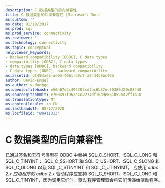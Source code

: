 ```yaml
---
description: C 数据类型的后向兼容性
title: C 数据类型的后向兼容性 |Microsoft Docs
ms.custom: ''
ms.date: 01/19/2017
ms.prod: sql
ms.prod_service: connectivity
ms.reviewer: ''
ms.technology: connectivity
ms.topic: conceptual
helpviewer_keywords:
- backward compatibility [ODBC], C data types
- compatibility [ODBC], C data types
- data types [ODBC], backward compatibility
- C data types [ODBC], backward compatibility
ms.assetid: b1453a65-ae03-4061-b0cf-a8434d8bc40b
author: David-Engel
ms.author: v-daenge
ms.openlocfilehash: e50a07d3c49438fcdfbc0b57ec70380d20c88440
ms.sourcegitcommit: e700497f962e4c2274df16d9e651059b42ff1a10
ms.translationtype: MT
ms.contentlocale: zh-CN
ms.lasthandoff: 08/17/2020
ms.locfileid: "88411313"
---
```

# <a name="backward-compatibility-of-c-data-types"></a>C 数据类型的后向兼容性
已通过签名和无符号类型在 ODBC 中替换 SQL_C_SHORT、SQL_C_LONG 和 SQL_C_TINYINT： SQL_C_SSHORT 和 SQL_C_USHORT、SQL_C_SLONG 和 SQL_C_ULONG 以及 SQL_C_STINYINT 和 SQL_C_UTINYINT。 应使用 *odbc 2.x* *应用程序的 odbc* 2.x 驱动程序应支持 SQL_C_SHORT、SQL_C_LONG 和 SQL_C_TINYINT，因为调用它们时，驱动程序管理器会将它们传递给驱动程序。
